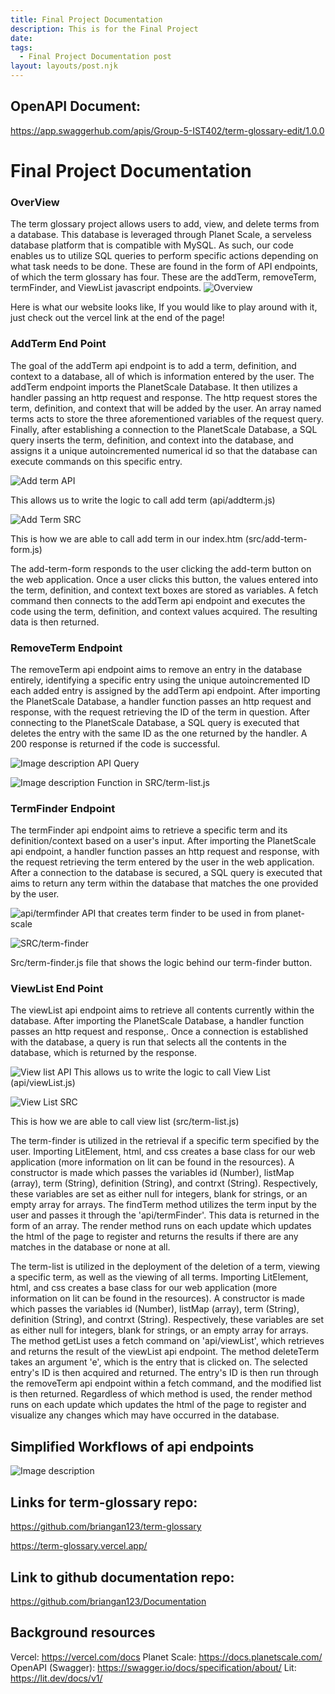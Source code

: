 ```yaml
---
title: Final Project Documentation
description: This is for the Final Project
date: 
tags:
  - Final Project Documentation post
layout: layouts/post.njk
---
```


## OpenAPI Document:
https://app.swaggerhub.com/apis/Group-5-IST402/term-glossary-edit/1.0.0

# Final Project Documentation
### OverView
The term glossary project allows users to add, view, and delete terms from a database. This database is leveraged through Planet Scale, a serveless database platform that is compatible with MySQL. As such, our code enables us to utilize SQL queries to perform specific actions depending on what task needs to be done. These are found in the form of API endpoints, of which the term glossary has four. These are the addTerm, removeTerm, termFinder, and ViewList javascript endpoints. 
![Overview](https://dev-to-uploads.s3.amazonaws.com/uploads/articles/4pz7sm49ektta5sdl1ub.png)

Here is what our website looks like, If you would like to play around with it, just check out the vercel link at the end of the page!

### AddTerm End Point
The goal of the addTerm api endpoint is to add a term, definition, and context to a database, all of which is information entered by the user. The addTerm endpoint imports the PlanetScale Database. It then utilizes a handler passing an http request and response. The http request stores the term, definition, and context that will be added by the user. An array named terms acts to store the three aforementioned variables of the request query. Finally, after establishing a connection to the PlanetScale Database, a SQL query inserts the term, definition, and context into the database, and assigns it a unique autoincremented numerical id so that the database can execute commands on this specific entry.

![Add term API](https://dev-to-uploads.s3.amazonaws.com/uploads/articles/7e9qhqyq5q5f9xm0rqwk.png)

This allows us to write the logic to call add term (api/addterm.js)



![Add Term SRC](https://dev-to-uploads.s3.amazonaws.com/uploads/articles/1rgqro7wiwskik4bzfgm.png)

This is how we are able to call add term in our index.htm (src/add-term-form.js)

The add-term-form responds to the user clicking the add-term button on the web application. Once a user clicks this button, the values entered into the term, definition, and context text boxes are stored as variables. A fetch command then connects to the addTerm api endpoint and executes the code using the term, definition, and context values acquired. The resulting data is then returned.

### RemoveTerm Endpoint
The removeTerm api endpoint aims to remove an entry in the database entirely, identifying a specific entry using the unique autoincremented ID each added entry is assigned by the addTerm api endpoint. After importing the PlanetScale Database, a handler function passes an http request and response, with the request retrieving the ID of the term in question. After connecting to the PlanetScale Database, a SQL query is executed that deletes the entry with the same ID as the one returned by the handler. A 200 response is returned if the code is successful. 

![Image description](https://dev-to-uploads.s3.amazonaws.com/uploads/articles/7tf0rcqgn0ce5krqb47p.png)
API Query

![Image description](https://dev-to-uploads.s3.amazonaws.com/uploads/articles/vb0e09o79ucz44kxffno.png)
Function in SRC/term-list.js

### TermFinder Endpoint
The termFinder api endpoint aims to retrieve a specific term and its definition/context based on a user's input. After importing the PlanetScale api endpoint, a handler function passes an http request and response, with the request retrieving the term entered by the user in the web application. After a connection to the database is secured, a SQL query is executed that aims to return any term within the database that matches the one provided by the user. 

![api/termfinder](https://dev-to-uploads.s3.amazonaws.com/uploads/articles/kss17a53itdlxk13ez0a.png)
API that creates term finder to be used in from planet-scale



![SRC/term-finder](https://dev-to-uploads.s3.amazonaws.com/uploads/articles/8nlys4cv5d6pa3ktdr0h.png)

Src/term-finder.js file that shows the logic behind our term-finder button.

### ViewList End Point
The viewList api endpoint aims to retrieve all contents currently within the database. After importing the PlanetScale Database, a handler function passes an http request and response,. Once a connection is established with the database, a query is run that selects all the contents in the database, which is returned by the response. 

![View list API](https://dev-to-uploads.s3.amazonaws.com/uploads/articles/hwmvid0wx4xoloyvf40n.png)
This allows us to write the logic to call View List (api/viewList.js)


![View List SRC](https://dev-to-uploads.s3.amazonaws.com/uploads/articles/gp9u5geuw62jzgibopvn.png)

This is how we are able to call view list (src/term-list.js)

The term-finder is utilized in the retrieval if a specific term specified by the user. Importing LitElement, html, and css creates a base class for our web application (more information on lit can be found in the resources). A constructor is made which passes the variables id (Number), listMap (array), term (String), definition (String), and contrxt (String). Respectively, these variables are set as either null for integers, blank for strings, or an empty array for arrays. The findTerm method utilizes the term input by the user and passes it through the 'api/termFinder'. This data is returned in the form of an array. The render method runs on each update which updates the html of the page to register and returns the results if there are any matches in the database or none at all. 

The term-list is utilized in the deployment of the deletion of a term, viewing a specific term, as well as the viewing of all terms. Importing LitElement, html, and css creates a base class for our web application (more information on lit can be found in the resources). A constructor is made which passes the variables id (Number), listMap (array), term (String), definition (String), and contrxt (String). Respectively, these variables are set as either null for integers, blank for strings, or an empty array for arrays. The method getList uses a fetch command on 'api/viewList', which retrieves and returns the result of the viewList api endpoint. The method deleteTerm takes an argument 'e', which is the entry that is clicked on. The selected entry's ID is then acquired and returned. The entry's ID is then run through the removeTerm api endpoint within a fetch command, and the modified list is then returned. Regardless of which method is used, the render method runs on each update which updates the html of the page to register and visualize any changes which may have occurred in the database. 

## Simplified Workflows of api endpoints
![Image description](https://dev-to-uploads.s3.amazonaws.com/uploads/articles/oadydewm00pkcuvkzcav.jpg)


## Links for term-glossary repo: 
https://github.com/briangan123/term-glossary

https://term-glossary.vercel.app/

## Link to github documentation repo: 
https://github.com/briangan123/Documentation

## Background resources
Vercel: https://vercel.com/docs
Planet Scale: https://docs.planetscale.com/
OpenAPI (Swagger): https://swagger.io/docs/specification/about/ 
Lit: https://lit.dev/docs/v1/






